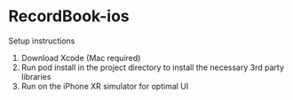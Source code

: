 # RecordBook-ios

Setup instructions
1. Download Xcode (Mac required)
2. Run pod install in the project directory to install the necessary 3rd party libraries
3. Run on the iPhone XR simulator for optimal UI 
